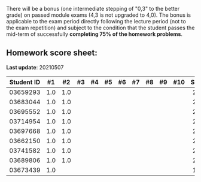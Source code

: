 There will be a bonus (one intermediate stepping of "0,3" to the better grade) on passed module exams (4,3 is not upgraded to 4,0). The bonus is applicable to the exam period directly following the lecture period (not to the exam repetition) and subject to the condition that the student passes the mid-term of successfully **completing 75% of the homework problems**.


## Homework score sheet:

**Last update**: 20210507

| Student ID | #1 | #2 | #3 | #4 | #5 | #6 | #7 | #8 | #9 |#10 |Sum |
| ---------- |:--:|:--:|:--:|:--:|:--:|:--:|:--:|:--:|:--:|:--:|:--:|
| 03659293   |1.0 |1.0 |    |    |    |    |    |    |    |    |2.0 |
| 03683044   |1.0 |1.0 |    |    |    |    |    |    |    |    |2.0 |
| 03695552   |1.0 |1.0 |    |    |    |    |    |    |    |    |2.0 |
| 03714954   |1.0 |1.0 |    |    |    |    |    |    |    |    |2.0 |
| 03697668   |1.0 |1.0 |    |    |    |    |    |    |    |    |2.0 |
| 03662150   |1.0 |1.0 |    |    |    |    |    |    |    |    |2.0 |
| 03741582   |1.0 |1.0 |    |    |    |    |    |    |    |    |2.0 |
| 03689806   |1.0 |1.0 |    |    |    |    |    |    |    |    |2.0 |
| 03673439   |1.0 |    |    |    |    |    |    |    |    |    |1.0 |
